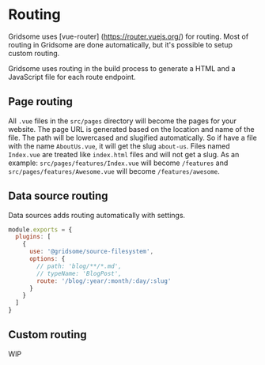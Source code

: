 # Routing

Gridsome uses [vue-router] (https://router.vuejs.org/) for routing. Most of routing in Gridsome are done automatically, but it's possible to setup custom routing.

Gridsome uses routing in the build process to generate a HTML and a JavaScript file for each route endpoint.


## Page routing

All `.vue` files in the `src/pages` directory will become the pages for your
website. The page URL is generated based on the location and name of the file.
The path will be lowercased and slugified automatically. So if have a file with
the name `AboutUs.vue`, it will get the slug `about-us`. Files named `Index.vue`
are treated like `index.html` files and will not get a slug. As an example:
`src/pages/features/Index.vue` will become `/features` and
`src/pages/features/Awesome.vue` will become `/features/awesome`.


## Data source routing

Data sources adds routing automatically with settings.

```js
module.exports = {
  plugins: [
    {
      use: '@gridsome/source-filesystem',
      options: {
        // path: 'blog/**/*.md',
        // typeName: 'BlogPost',
        route: '/blog/:year/:month/:day/:slug'
      }
    }
  ]
}
```


## Custom routing
WIP